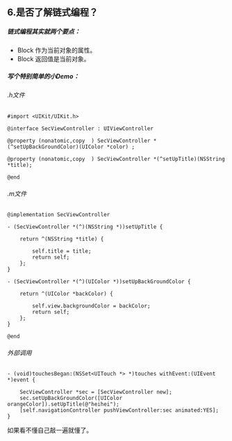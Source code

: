 


## 6.是否了解链式编程？

##### 链式编程其实就两个要点：
- Block 作为当前对象的属性。
- Block 返回值是当前对象。




##### 写个特别简单的小Demo：

###### .h文件

```objc
#import <UIKit/UIKit.h>

@interface SecViewController : UIViewController

@property (nonatomic,copy  ) SecViewController *(^setUpBackGroundColor)(UIColor *color) ;

@property (nonatomic,copy  ) SecViewController *(^setUpTitle)(NSString *title);

@end
```


###### .m文件

```objc
@implementation SecViewController

- (SecViewController *(^)(NSString *))setUpTitle {
    
    return ^(NSString *title) {
        
        self.title = title;
        return self;
    };
}

- (SecViewController *(^)(UIColor *))setUpBackGroundColor {
    
    return ^(UIColor *backColor) {
        
        self.view.backgroundColor = backColor;
        return self;
    };
}

@end
```


###### 外部调用


```objc
- (void)touchesBegan:(NSSet<UITouch *> *)touches withEvent:(UIEvent *)event {
    
    SecViewController *sec = [SecViewController new];
    sec.setUpBackGroundColor([UIColor orangeColor]).setUpTitle(@"heihei");
    [self.navigationController pushViewController:sec animated:YES];
}
```


如果看不懂自己敲一遍就懂了。